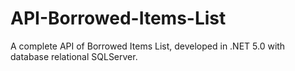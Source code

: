 # API-Borrowed-Items-List
A complete API of Borrowed Items List, developed in .NET 5.0 with database relational SQLServer.
